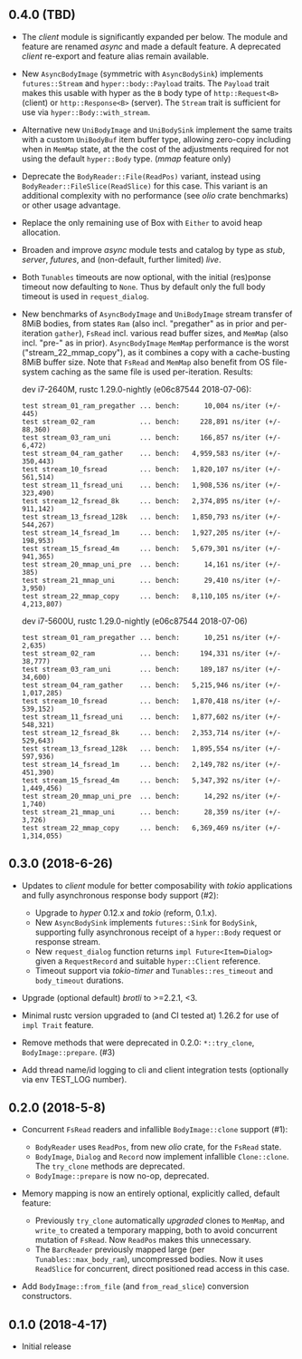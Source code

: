 ## 0.4.0 (TBD)

* The _client_ module is significantly expanded per below. The module and
  feature are renamed _async_ and made a default feature.  A deprecated
  _client_ re-export and feature alias remain available.

* New `AsyncBodyImage` (symmetric with `AsyncBodySink`) implements
 `futures::Stream` and `hyper::body::Payload` traits. The `Payload` trait
 makes this usable with hyper as the `B` body type of `http::Request<B>`
 (client) or `http::Response<B>` (server). The `Stream` trait is sufficient
 for use via `hyper::Body::with_stream`.

* Alternative new `UniBodyImage` and `UniBodySink` implement the same
  traits with a custom `UniBodyBuf` item buffer type, allowing zero-copy
  including when in `MemMap` state, at the the cost of the adjustments
  required for not using the default `hyper::Body` type. (*mmap* feature
  only)

* Deprecate the `BodyReader::File(ReadPos)` variant, instead using
  `BodyReader::FileSlice(ReadSlice)` for this case. This variant is an
  additional complexity with no performance (see _olio_ crate benchmarks)
  or other usage advantage.

* Replace the only remaining use of Box<Future> with `Either` to avoid
  heap allocation.

* Broaden and improve _async_ module tests and catalog by type as _stub_,
  _server_, _futures_, and (non-default, further limited) _live_.

* Both `Tunables` timeouts are now optional, with the initial
  (res)ponse timeout now defaulting to `None`. Thus by default only
  the full body timeout is used in `request_dialog`.

* New benchmarks of `AsyncBodyImage` and `UniBodyImage` stream transfer of
  8MiB bodies, from states `Ram` (also incl. "pregather" as in prior and
  per-iteration `gather`), `FsRead` incl. various read buffer sizes, and
  `MemMap` (also incl. "pre-" as in prior). `AsyncBodyImage` `MemMap`
  performance is the worst ("stream_22_mmap_copy"), as it combines a copy
  with a cache-busting 8MiB buffer size.  Note that `FsRead` and `MemMap`
  also benefit from OS file-system caching as the same file is used
  per-iteration. Results:

   dev i7-2640M, rustc 1.29.0-nightly (e06c87544 2018-07-06):
   ```text
   test stream_01_ram_pregather ... bench:      10,004 ns/iter (+/- 445)
   test stream_02_ram           ... bench:     228,891 ns/iter (+/- 88,360)
   test stream_03_ram_uni       ... bench:     166,857 ns/iter (+/- 6,472)
   test stream_04_ram_gather    ... bench:   4,959,583 ns/iter (+/- 350,443)
   test stream_10_fsread        ... bench:   1,820,107 ns/iter (+/- 561,514)
   test stream_11_fsread_uni    ... bench:   1,908,536 ns/iter (+/- 323,490)
   test stream_12_fsread_8k     ... bench:   2,374,895 ns/iter (+/- 911,142)
   test stream_13_fsread_128k   ... bench:   1,850,793 ns/iter (+/- 544,267)
   test stream_14_fsread_1m     ... bench:   1,927,205 ns/iter (+/- 198,953)
   test stream_15_fsread_4m     ... bench:   5,679,301 ns/iter (+/- 941,365)
   test stream_20_mmap_uni_pre  ... bench:      14,161 ns/iter (+/- 385)
   test stream_21_mmap_uni      ... bench:      29,410 ns/iter (+/- 3,950)
   test stream_22_mmap_copy     ... bench:   8,110,105 ns/iter (+/- 4,213,807)
   ```

   dev i7-5600U, rustc 1.29.0-nightly (e06c87544 2018-07-06)
   ```text
   test stream_01_ram_pregather ... bench:      10,251 ns/iter (+/- 2,635)
   test stream_02_ram           ... bench:     194,331 ns/iter (+/- 38,777)
   test stream_03_ram_uni       ... bench:     189,187 ns/iter (+/- 34,600)
   test stream_04_ram_gather    ... bench:   5,215,946 ns/iter (+/- 1,017,285)
   test stream_10_fsread        ... bench:   1,870,418 ns/iter (+/- 539,152)
   test stream_11_fsread_uni    ... bench:   1,877,602 ns/iter (+/- 548,321)
   test stream_12_fsread_8k     ... bench:   2,353,714 ns/iter (+/- 529,643)
   test stream_13_fsread_128k   ... bench:   1,895,554 ns/iter (+/- 597,936)
   test stream_14_fsread_1m     ... bench:   2,149,782 ns/iter (+/- 451,390)
   test stream_15_fsread_4m     ... bench:   5,347,392 ns/iter (+/- 1,449,456)
   test stream_20_mmap_uni_pre  ... bench:      14,292 ns/iter (+/- 1,740)
   test stream_21_mmap_uni      ... bench:      28,359 ns/iter (+/- 3,726)
   test stream_22_mmap_copy     ... bench:   6,369,469 ns/iter (+/- 1,314,055)
   ```

## 0.3.0 (2018-6-26)
* Updates to _client_ module for better composability with _tokio_
  applications and fully asynchronous response body support (#2):
  * Upgrade to _hyper_ 0.12.x and _tokio_ (reform, 0.1.x).
  * New `AsyncBodySink` implements `futures::Sink` for `BodySink`,
    supporting fully asynchronous receipt of a `hyper::Body` request
    or response stream.
  * New `request_dialog` function returns `impl Future<Item=Dialog>`
    given a `RequestRecord` and suitable `hyper::Client` reference.
  * Timeout support via _tokio-timer_ and `Tunables::res_timeout` and
    `body_timeout` durations.

* Upgrade (optional default) _brotli_ to >=2.2.1, <3.

* Minimal rustc version upgraded to (and CI tested at) 1.26.2 for use
  of `impl Trait` feature.

* Remove methods that were deprecated in 0.2.0: `*::try_clone`,
  `BodyImage::prepare`. (#3)

* Add thread name/id logging to cli and client integration tests
  (optionally via env TEST_LOG number).

## 0.2.0 (2018-5-8)
* Concurrent `FsRead` readers and infallible `BodyImage::clone`
  support (#1):
  * `BodyReader` uses `ReadPos`, from new _olio_ crate, for the
    `FsRead` state.
  * `BodyImage`, `Dialog` and `Record` now implement infallible
    `Clone::clone`. The `try_clone` methods are deprecated.
  * `BodyImage::prepare` is now no-op, deprecated.

* Memory mapping is now an entirely optional, explicitly called,
  default feature:
  * Previously `try_clone` automatically _upgraded_ clones to `MemMap`,
    and `write_to` created a temporary mapping, both to avoid
    concurrent mutation of `FsRead`. Now `ReadPos` makes this
    unnecessary.
  * The `BarcReader` previously mapped large (per
    `Tunables::max_body_ram`), uncompressed bodies. Now it uses
    `ReadSlice` for concurrent, direct positioned read access in this
    case.

* Add `BodyImage::from_file` (and `from_read_slice`) conversion
  constructors.

## 0.1.0 (2018-4-17)
* Initial release
